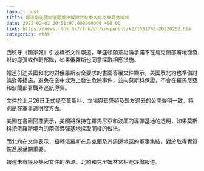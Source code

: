 ```yaml
---
layout: post
title: 報道指美國向俄國提出解除武裝換取烏克蘭局勢緩和
date: 2022-02-02 20:51:07.000000000 +08:00
link: https://news.rthk.hk/rthk/ch/component/k2/1631708-20220202.htm
categories: rthk
---
```


西班牙《國家報》引述機密文件報道，華盛頓願意討論承諾不在烏克蘭部署地面發射的導彈或作戰部隊，如果俄羅斯也同意採取相應措施。

報道引述美國和北約對俄羅斯安全要求的書面答覆文件顯示，美國及北約也準備討論對等措施，避免在空中或海上發生危險事件，並向莫斯科保證，不會在羅馬尼亞和波蘭部署戰斧巡航導彈。

文件於上月26日正式提交莫斯科，立場與華盛頓及盟友過去的公開聲明一致，特別是在軍事透明度方面。

美國在書面回覆表示，美國將保持在羅馬尼亞和波蘭的導彈基地的透明，如果莫斯科把俄羅斯境內的兩個導彈基地採取同樣的做法。

而北約在文件表示，扭轉俄羅斯在烏克蘭及其周邊地區的軍事集結，對於取得實質性進展至關重要。 

報道未有提及機密文件的來源。北約和克里姆林宮拒絕評論報道。
